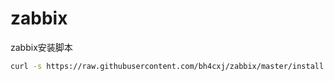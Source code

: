 # zabbix

zabbix安装脚本
``` bash
curl -s https://raw.githubusercontent.com/bh4cxj/zabbix/master/install.sh | sh
```
